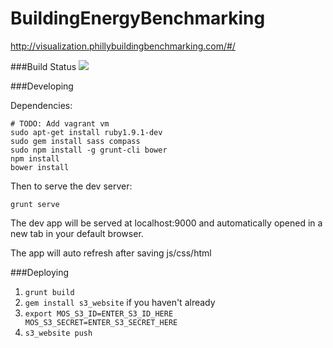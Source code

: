 BuildingEnergyBenchmarking
==========================

http://visualization.phillybuildingbenchmarking.com/#/

###Build Status
[![](https://travis-ci.org/azavea/mos-energy-benchmark.svg?branch=develop)](https://travis-ci.org/azavea/mos-energy-benchmark)

###Developing

Dependencies:
```
# TODO: Add vagrant vm
sudo apt-get install ruby1.9.1-dev
sudo gem install sass compass
sudo npm install -g grunt-cli bower
npm install
bower install
```

Then to serve the dev server:
```
grunt serve
```

The dev app will be served at localhost:9000 and automatically opened in a new tab in your default browser.

The app will auto refresh after saving js/css/html

###Deploying

1. `grunt build`
2. `gem install s3_website` if you haven't already
3. `export MOS_S3_ID=ENTER_S3_ID_HERE MOS_S3_SECRET=ENTER_S3_SECRET_HERE`
4. `s3_website push`


